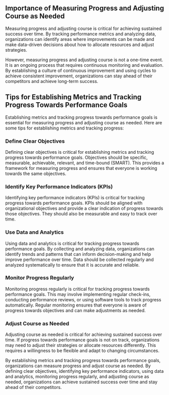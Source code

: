 
Importance of Measuring Progress and Adjusting Course as Needed
---------------------------------------------------------------

Measuring progress and adjusting course is critical for achieving sustained success over time. By tracking performance metrics and analyzing data, organizations can identify areas where improvements can be made and make data-driven decisions about how to allocate resources and adjust strategies.

However, measuring progress and adjusting course is not a one-time event. It is an ongoing process that requires continuous monitoring and evaluation. By establishing a culture of continuous improvement and using cycles to achieve consistent improvement, organizations can stay ahead of their competitors and achieve long-term success.

Tips for Establishing Metrics and Tracking Progress Towards Performance Goals
-----------------------------------------------------------------------------

Establishing metrics and tracking progress towards performance goals is essential for measuring progress and adjusting course as needed. Here are some tips for establishing metrics and tracking progress:

### Define Clear Objectives

Defining clear objectives is critical for establishing metrics and tracking progress towards performance goals. Objectives should be specific, measurable, achievable, relevant, and time-bound (SMART). This provides a framework for measuring progress and ensures that everyone is working towards the same objectives.

### Identify Key Performance Indicators (KPIs)

Identifying key performance indicators (KPIs) is critical for tracking progress towards performance goals. KPIs should be aligned with organizational objectives and provide a clear indication of progress towards those objectives. They should also be measurable and easy to track over time.

### Use Data and Analytics

Using data and analytics is critical for tracking progress towards performance goals. By collecting and analyzing data, organizations can identify trends and patterns that can inform decision-making and help improve performance over time. Data should be collected regularly and analyzed systematically to ensure that it is accurate and reliable.

### Monitor Progress Regularly

Monitoring progress regularly is critical for tracking progress towards performance goals. This may involve implementing regular check-ins, conducting performance reviews, or using software tools to track progress automatically. Regular monitoring ensures that everyone is aware of progress towards objectives and can make adjustments as needed.

### Adjust Course as Needed

Adjusting course as needed is critical for achieving sustained success over time. If progress towards performance goals is not on track, organizations may need to adjust their strategies or allocate resources differently. This requires a willingness to be flexible and adapt to changing circumstances.

By establishing metrics and tracking progress towards performance goals, organizations can measure progress and adjust course as needed. By defining clear objectives, identifying key performance indicators, using data and analytics, monitoring progress regularly, and adjusting course as needed, organizations can achieve sustained success over time and stay ahead of their competitors.
